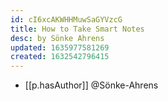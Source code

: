 ```yaml
---
id: cI6xcAKWHHMuwSaGYVzcG
title: How to Take Smart Notes
desc: by Sönke Ahrens
updated: 1635977581269
created: 1632542796415
---
```



- [[p.hasAuthor]] @Sönke-Ahrens

